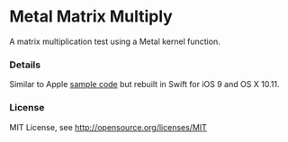 Metal Matrix Multiply
=====================
A matrix multiplication test using a Metal kernel function.

### Details
Similar to Apple [sample code] but rebuilt in Swift for iOS 9 and OS X 10.11.

[sample code]: https://developer.apple.com/library/ios/samplecode/MetalPartialSumsCompute

### License
MIT License, see http://opensource.org/licenses/MIT
